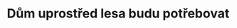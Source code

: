 ﻿---
title: "Dům uprostřed lesa budu potřebovat"
details: "Vzpomínky na dobu totality"
year: 2000
attachments: assets/uploads/2000-05-08-tydenik-rozhlas.pdf
tag: how-we-were
---